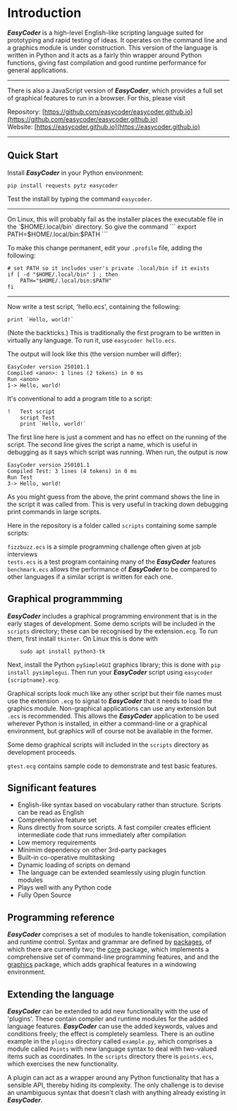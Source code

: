 # Introduction
**_EasyCoder_** is a high-level English-like scripting language suited for prototyping and rapid testing of ideas. It operates on the command line and a graphics module is under construction. This version of the language is written in Python and it acts as a fairly thin wrapper around Python functions, giving fast compilation and good runtime performance for general applications.
<hr>

There is also a JavaScript version of **_EasyCoder_**, which provides a full set of graphical features to run in a browser. For this, please visit

Repository: [https://github.com/easycoder/easycoder.github.io](https://github.com/easycoder/easycoder.github.io)  
Website: [https://easycoder.github.io](https://easycoder.github.io)
<hr>

## Quick Start
Install **_EasyCoder_** in your Python environment:
```
pip install requests pytz easycoder
```

Test the install by typing the command `easycoder`.
<hr>
On Linux, this will probably fail as the installer places the executable file in the `$HOME/.local/bin` directory. So give the command
```
    export PATH=$HOME/.local/bin:$PATH
```

To make this change permanent, edit your `.profile` file, adding the following:
```
# set PATH so it includes user's private .local/bin if it exists
if [ -d "$HOME/.local/bin" ] ; then
    PATH="$HOME/.local/bin:$PATH"
fi
```
<hr>

Now write a test script, 'hello.ecs', containing the following:
```
print `Hello, world!`
```
(Note the backticks.) This is traditionally the first program to be written in virtually any language. To run it, use `easycoder hello.ecs`.

The output will look like this (the version number will differ):
```
EasyCoder version 250101.1
Compiled <anon>: 1 lines (2 tokens) in 0 ms
Run <anon>
1-> Hello, world!
```

It's conventional to add a program title to a script:
```
!   Test script
    script Test
    print `Hello, world!`
```
The first line here is just a comment and has no effect on the running of the script.   The second line gives the script a name, which is useful in debugging as it says which script was running. When run, the output is now
```
EasyCoder version 250101.1
Compiled Test: 3 lines (4 tokens) in 0 ms
Run Test
3-> Hello, world!
```

As you might guess from the above, the print command shows the line in the script it was called from. This is very useful in tracking down debugging print commands in large scripts.

Here in the repository is a folder called `scripts` containing some sample scripts:

`fizzbuzz.ecs` is a simple programming challenge often given at job interviews  
`tests.ecs` is a test program containing many of the **_EasyCoder_** features  
`benchmark.ecs` allows the performance of **_EasyCoder_** to be compared to other languages if a similar script is written for each one.

## Graphical programmming
**_EasyCoder_** includes a graphical programming environment that is in the early stages of development. Some demo scripts will be included in the `scripts` directory; these can be recognised by the extension`.ecg`. To run them, first install `tkinter`. On Linux this is done with
```
    sudo apt install python3-tk
```

Next, install the Python `pySimpleGUI` graphics library; this is done with `pip install pysimplegui`. Then run your **_EasyCoder_** script using `easycoder {scriptname}.ecg`.

Graphical scripts look much like any other script but their file names must use the extension `.ecg` to signal to **_EasyCoder_** that it needs to load the graphics module. Non-graphical applications can use any extension but `.ecs` is recommended. This allows the **_EasyCoder_** application to be used wherever Python is installed, in either a command-line or a graphical environment, but graphics will of course not be available in the former.

Some demo graphical scripts will included in the `scripts` directory as development proceeds.

`gtest.ecg` contains sample code to demonstrate and test basic features.

## Significant features

 - English-like syntax based on vocabulary rather than structure. Scripts can be read as English
 - Comprehensive feature set
 - Runs directly from source scripts. A fast compiler creates efficient intermediate code that runs immediately after compilation
 - Low memory requirements
 - Minimim dependency on other 3rd-party packages
 - Built-in co-operative multitasking
 - Dynamic loading of scripts on demand
 - The language can be extended seamlessly using plugin function modules
 - Plays well with any Python code
 - Fully Open Source

## Programming reference

**_EasyCoder_** comprises a set of modules to handle tokenisation, compilation and runtime control. Syntax and grammar are defined by [packages](doc/README.md), of which there are currently two; the [core](doc/core/README.md) package, which implements a comprehensive set of command-line programming features, and and the [graphics](doc/graphics/README.md) package, which adds graphical features in a windowing environment.

## Extending the language

**_EasyCoder_** can be extended to add new functionality with the use of 'plugins'. These contain compiler and runtime modules for the added language features. **_EasyCoder_** can use the added keywords, values and conditions freely; the effect is completely seamless. There is an outline example in the `plugins` directory called `example.py`, which comprises a module called `Points` with new language syntax to deal with two-valued items such as coordinates. In the `scripts` directory there is `points.ecs`, which exercises the new functionality.

A plugin can act as a wrapper around any Python functionality that has a sensible API, thereby hiding its complexity. The only challenge is to devise an unambiguous syntax that doesn't clash with anything already existing in **_EasyCoder_**.
